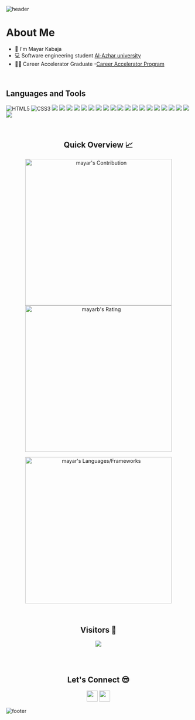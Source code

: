![header](https://capsule-render.vercel.app/api?type=waving&color=gradient&height=280&section=header&text=Hi%20there%20%F0%9F%91%8B&fontSize=90)

<!--
**MKhasib/mkhasib** is a ✨ _special_ ✨ repository because its `README.md` (this file) appears on your GitHub profile.

Here are some ideas to get you started:

- 🔭 I’m currently working on 
- 🌱 I’m currently learning ...
- 👯 I’m looking to collaborate on ...
- 🤔 I’m looking for help with ...
- 💬 Ask me about ...
- 📫 How to reach me: ...
- 😄 Pronouns: ...
- ⚡ Fun fact: ...
-->
<h1>About Me </h1>

- 👋 I'm Mayar Kabaja 
- 💻 Software engineering student [Al-Azhar university ](http://www.alazhar.edu.ps/eng/)
- 💁‍♂️ Career Accelerator Graduate -[Career Accelerator Program](https://gazaskygeeks.com/coders-career-accelerator-course/)


<br />
<h2>Languages and Tools </h2>

![HTML5](https://img.shields.io/badge/HTML5-E34F26?style=for-the-badge&logo=html5&logoColor=white)
![CSS3](https://img.shields.io/badge/CSS3-1572B6?style=for-the-badge&logo=css3&logoColor=white)
<img src="https://img.shields.io/badge/-TypeScript-%233178C6?style=for-the-badge&logo=typescript&logoColor=white" />
<img src="https://img.shields.io/badge/JavaScript-F7DF1E?style=for-the-badge&logo=javascript&logoColor=black" />
<img src="https://img.shields.io/badge/-ReactJs-61DAFB?style=for-the-badge&logo=react&logoColor=white" />
<img src="https://img.shields.io/badge/-ReduxJs-61DAFB?style=for-the-badge&logo=redux&logoColor=white" />
<img src="https://img.shields.io/badge/-react_router-61DAFB?style=for-the-badge&logo=react-router&logoColor=white" />
<img src="https://img.shields.io/badge/-react_native-61DAFB?style=for-the-badge&logo=react-router&logoColor=white" />
<img src="https://img.shields.io/badge/-materialUI-61DAFB?style=for-the-badge&logo=materialui&logoColor=black" />
<img src="https://img.shields.io/badge/Node.js-43853D?style=for-the-badge&logo=node.js&logoColor=white" />
<img src="https://img.shields.io/badge/mongodb-43853D?style=for-the-badge&logo=mongodb&logoColor=green" />
<img src="https://img.shields.io/badge/Express.js-404D59?style=for-the-badge&logo=express&logoColor=white" />
<img src="https://img.shields.io/badge/PostgreSQL-316192?style=for-the-badge&logo=postgresql&logoColor=white" />
<img src="https://img.shields.io/badge/-Jest-914359?style=for-the-badge&logo=jest&logoColor=white" />
<img src="https://img.shields.io/badge/GitHub-100000?style=for-the-badge&logo=github&logoColor=white" />
<img src="https://img.shields.io/badge/-postman-F26634?style=for-the-badge&logo=postman&logoColor=white" />
<img src="https://img.shields.io/badge/-Heroku-%236B48AF?style=for-the-badge&logo=heroku&logoColor=white" />
<img src="https://img.shields.io/badge/-Figma-%2379D384?style=for-the-badge&logo=figma&logoColor=white" />
<img src="https://img.shields.io/badge/-mapBox-61DAFB?style=for-the-badge&logo=firebase&logoColor=white" />
<img src="https://img.shields.io/badge/-Twilio-E95420?style=for-the-badge&logo=firebase&logoColor=white" />
<img src="https://img.shields.io/badge/-Bootstarp-43853D?style=for-the-badge&logo=firebase&logoColor=white" />
<img src="https://img.shields.io/badge/-react Bootstarp-E95420?style=for-the-badge&logo=firebase&logoColor=white" />




<br />

<h2 align="center">Quick Overview 📈</h2>
  
  <p align = "center">
 
</p>

<p align = "center">
  <img src = "https://github-readme-stats.vercel.app/api?username=mayar-kabaja&count_private=true&theme=dracula&hide_border=true" alt = "mayar's Contribution" width = 400 >
  <img src = "https://github-readme-streak-stats.herokuapp.com?user=mayar-kabaja&count_private=true&theme=dracula&hide_border=true" alt = "mayarb's Rating" width = 400 >

</p>

<p align = "center">

 <img src = "https://github-readme-stats.vercel.app/api/top-langs?username=mayar-kabaja&show_icons=true&count_private=true&locale=en&layout=compact&langs_count=10&hide_border=true&bg_color=282A36&title_color=DD6387&text_color=fff&icon_color=fff" alt = "mayar's Languages/Frameworks" width = 400 />
</p>


<br />
<h2 align="center">Visitors 👀</h2>
<div align="center" >
  <img src="https://profile-counter.glitch.me/mayar-kabaja/count.svg"></img>
</div>

<br /><br />
<h2 align="center">Let's Connect 😎</h2>
<p align="center">
  <a href = "mailto:majd.kabajamayar@gmail.com"><img src = "https://img.shields.io/badge/Gmail-D14836?style=for-the-badge&logo=gmail&logoColor=white" height = 30></a>
  <a href = "https://www.linkedin.com/in/mayar-kabaja-3a8301237/"><img src = "https://img.shields.io/badge/LinkedIn-0077B5?style=for-the-badge&logo=linkedin&logoColor=white"     height = 30></a>
 
</p>


![footer](https://capsule-render.vercel.app/api?type=waving&color=gradient&height=150&section=footer)
